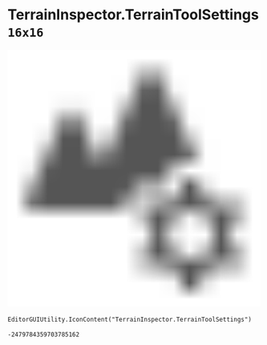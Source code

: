 # TerrainInspector.TerrainToolSettings `16x16`
<img src="/img/TerrainInspector.TerrainToolSettings.png" width=512 height=512>

``` CSharp
EditorGUIUtility.IconContent("TerrainInspector.TerrainToolSettings")
```
```
-2479784359703785162
```
